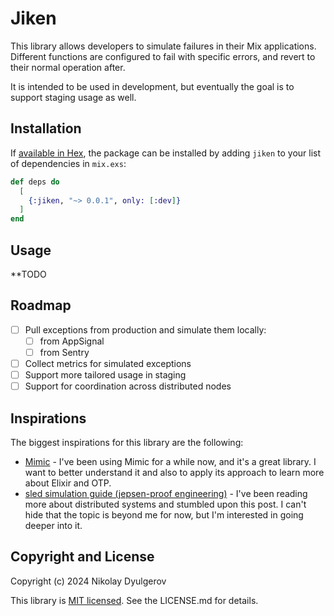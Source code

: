 # Jiken

This library allows developers to simulate failures in their Mix applications. Different functions are configured to fail with specific errors, and revert to their normal operation after.

It is intended to be used in development, but eventually the goal is to support staging usage as well.

## Installation

If [available in Hex](https://hex.pm/docs/publish), the package can be installed
by adding `jiken` to your list of dependencies in `mix.exs`:

```elixir
def deps do
  [
    {:jiken, "~> 0.0.1", only: [:dev]}
  ]
end
```

## Usage

**TODO

## Roadmap
- [ ] Pull exceptions from production and simulate them locally:
  - [ ] from AppSignal
  - [ ] from Sentry
- [ ] Collect metrics for simulated exceptions
- [ ] Support more tailored usage in staging
- [ ] Support for coordination across distributed nodes

## Inspirations

The biggest inspirations for this library are the following:
- [Mimic](https://github.com/edgurgel/mimic) - I've been using Mimic for a while now, and it's a great library.
I want to better understand it and also to apply its approach to learn more about Elixir and OTP.
- [sled simulation guide (jepsen-proof engineering)](https://sled.rs/simulation.html) - I've been reading more about distributed systems and stumbled upon this post.
I can't hide that the topic is beyond me for now, but I'm interested in going deeper into it.

## Copyright and License

Copyright (c) 2024 Nikolay Dyulgerov

This library is [MIT licensed](https://github.com/nicolayd/jiklen/blob/main/LICENSE.md). See the LICENSE.md for details.
